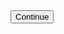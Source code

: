 
<html>
 <body>
   <button onclick="window.location.href='page.html'">Continue</button>
 </body>
</html>
